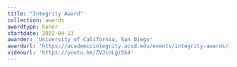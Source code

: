 ```yaml
---
title: "Integrity Award"
collection: awards
awardtype: honor
startdate: 2022-04-13
awarder: 'University of California, San Diego'
awardurl: 'https://academicintegrity.ucsd.edu/events/integrity-awards/index.html'
videourl: 'https://youtu.be/ZVJinLgi5k4'
---
```

